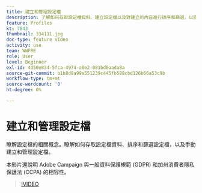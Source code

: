 ```yaml
---
title: 建立和管理設定檔
description: 了解如何存取設定檔資料、建立設定檔以及對建立的內容進行排序和篩選，以獲得更簡便的功能。 您還將了解如何符合一般資料保護規範 (GDPR) 和加州消費者隱私保護法 (CCPA)。
feature: Profiles
kt: 7843
thumbnail: 334111.jpg
doc-type: feature video
activity: use
team: WWFRE
role: User
level: Beginner
exl-id: 4d50e834-5fca-4974-a0e2-081bd0aada8a
source-git-commit: b1b8d8a99a551239c445fb588cbd126b66a53c9b
workflow-type: tm+mt
source-wordcount: '0'
ht-degree: 0%

---
```


# 建立和管理設定檔

瞭解設定檔的相關概念。瞭解如何存取設定檔資料、排序和篩選設定檔，以及手動建立和管理設定檔。

本影片還說明 Adobe Campaign 與一般資料保護規範 (GDPR) 和加州消費者隱私保護法 (CCPA) 的相容性。

>[!VIDEO](https://video.tv.adobe.com/v/334111?quality=12&learn=on)
